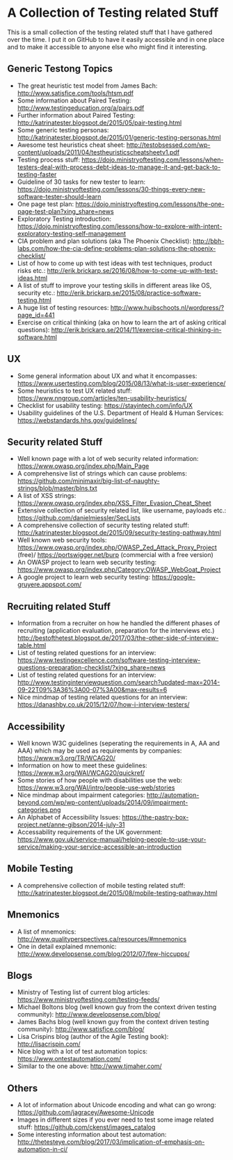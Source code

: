 # A Collection of Testing related Stuff

This is a small collection of the testing related stuff that I have gathered over the time. I put it on GitHub to have it easily accessible and in one place and to make it accessible to anyone else who might find it interesting.   

## Generic Testong Topics
- The great heuristic test model from James Bach: http://www.satisfice.com/tools/htsm.pdf
- Some information about Paired Testing: http://www.testingeducation.org/a/pairs.pdf
- Further information about Paired Testing: http://katrinatester.blogspot.de/2015/05/pair-testing.html
- Some generic testing personas: http://katrinatester.blogspot.de/2015/01/generic-testing-personas.html
- Awesome test heuristics cheat sheet: http://testobsessed.com/wp-content/uploads/2011/04/testheuristicscheatsheetv1.pdf
- Testing process stuff: https://dojo.ministryoftesting.com/lessons/when-testers-deal-with-process-debt-ideas-to-manage-it-and-get-back-to-testing-faster
- Guideline of 30 tasks for new tester to learn: https://dojo.ministryoftesting.com/lessons/30-things-every-new-software-tester-should-learn
- One page test plan: https://dojo.ministryoftesting.com/lessons/the-one-page-test-plan?xing_share=news
- Exploratory Testing introduction: https://dojo.ministryoftesting.com/lessons/how-to-explore-with-intent-exploratory-testing-self-management
- CIA problem and plan solutions (aka The Phoenix Checklist): http://bbh-labs.com/how-the-cia-define-problems-plan-solutions-the-phoenix-checklist/
- List of how to come up with test ideas with test techniques, product risks etc.: http://erik.brickarp.se/2016/08/how-to-come-up-with-test-ideas.html 
- A list of stuff to improve your testing skills in different areas like OS, security etc.: http://erik.brickarp.se/2015/08/practice-software-testing.html
- A huge list of testing resources: http://www.huibschoots.nl/wordpress/?page_id=441
- Exercise on critical thinking (aka on how to learn the art of asking critical questions): http://erik.brickarp.se/2014/11/exercise-critical-thinking-in-software.html

## UX
- Some general information about UX and what it encompasses: https://www.usertesting.com/blog/2015/08/13/what-is-user-experience/
- Some heuristics to test UX related stuff: https://www.nngroup.com/articles/ten-usability-heuristics/
- Checklist for usability testing: https://stayintech.com/info/UX
- Usability guidelines of the U.S. Department of Heald & Human Services: https://webstandards.hhs.gov/guidelines/

## Security related Stuff
- Well known page with a lot of web security related information: https://www.owasp.org/index.php/Main_Page
- A comprehensive list of strings which can cause problems: https://github.com/minimaxir/big-list-of-naughty-strings/blob/master/blns.txt
- A list of XSS strings: https://www.owasp.org/index.php/XSS_Filter_Evasion_Cheat_Sheet
- Extensive collection of security related list, like username, payloads etc.: https://github.com/danielmiessler/SecLists
- A comprehensive collection of security testing related stuff: http://katrinatester.blogspot.de/2015/09/security-testing-pathway.html
- Well known web security tools: https://www.owasp.org/index.php/OWASP_Zed_Attack_Proxy_Project (free)/ https://portswigger.net/burp (commercial with a free version)
- An OWASP project to learn web security testing: https://www.owasp.org/index.php/Category:OWASP_WebGoat_Project
- A google project to learn web security testing: https://google-gruyere.appspot.com/

## Recruiting related Stuff
- Information from a recruiter on how he handled the different phases of recruiting (application evaluation, preparation for the interviews etc.) http://bestofthetest.blogspot.de/2017/03/the-other-side-of-interview-table.html
- List of testing related questions for an interview: https://www.testingexcellence.com/software-testing-interview-questions-preparation-checklist/?xing_share=news
- List of testing related questions for an interview: http://www.testinginterviewquestion.com/search?updated-max=2014-09-22T09%3A36%3A00-07%3A00&max-results=6
- Nice mindmap of testing related questions for an interview: https://danashby.co.uk/2015/12/07/how-i-interview-testers/

## Accessibility
- Well known W3C guidelines (seperating the requirements in A, AA and AAA) which may be used as requirements by companies: https://www.w3.org/TR/WCAG20/
- Information on how to meet these guidelines: https://www.w3.org/WAI/WCAG20/quickref/
- Some stories of how people with disabilities use the web: https://www.w3.org/WAI/intro/people-use-web/stories
- Nice mindmap about impairment categories: http://automation-beyond.com/wp/wp-content/uploads/2014/09/impairment-categories.png
- An Alphabet of Accessibility Issues: https://the-pastry-box-project.net/anne-gibson/2014-july-31
- Accessability requirements of the UK government: https://www.gov.uk/service-manual/helping-people-to-use-your-service/making-your-service-accessible-an-introduction

## Mobile Testing
- A comprehensive collection of mobile testing related stuff: http://katrinatester.blogspot.de/2015/08/mobile-testing-pathway.html

## Mnemonics
- A list of mnemonics: http://www.qualityperspectives.ca/resources/#mnemonics
- One in detail explained mnemonic: http://www.developsense.com/blog/2012/07/few-hiccupps/

## Blogs
- Ministry of Testing list of current blog articles: https://www.ministryoftesting.com/testing-feeds/
- Michael Boltons blog (well known guy from the context driven testing community): http://www.developsense.com/blog/
- James Bachs blog (well known guy from the context driven testing community): http://www.satisfice.com/blog/
- Lisa Crispins blog (author of the Agile Testing book): http://lisacrispin.com/
- Nice blog with a lot of test automation topics: https://www.ontestautomation.com/
- Similar to the one above: http://www.tjmaher.com/

## Others
- A lot of information about Unicode encoding and what can go wrong: https://github.com/jagracey/Awesome-Unicode
- Images in different sizes if you ever need to test some image related stuff: https://github.com/ckenst/images_catalog
- Some interesting information about test automation: http://thetesteye.com/blog/2017/03/implication-of-emphasis-on-automation-in-ci/